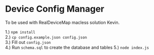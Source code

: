 # Device Config Manager  

To be used with RealDeviceMap macless solution Kevin.  

1.) `npm install`  
2.) `cp config.example.json config.json`  
3.) Fill out `config.json`  
4.) Run `schema.sql` to create the database and tables
5.) `node index.js`  